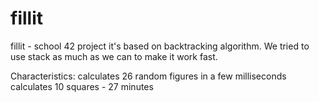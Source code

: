 # fillit
fillit - school 42 project
it's based on backtracking algorithm.
We tried to use stack as much as we can to make it work fast.

Characteristics:
calculates 26 random figures in a few milliseconds
calculates 10 squares - 27 minutes
